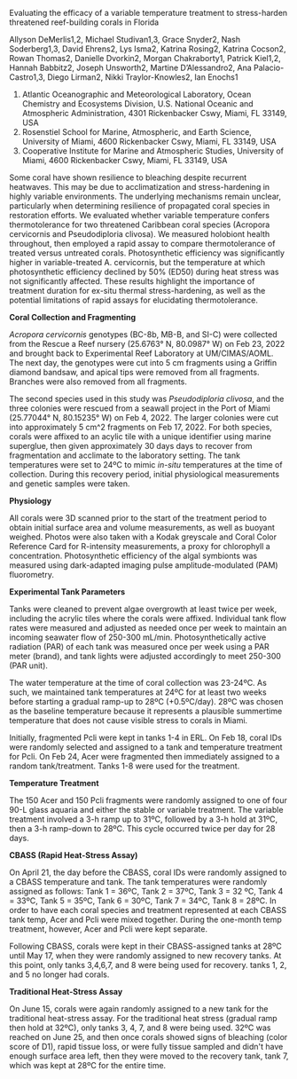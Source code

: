 Evaluating the efficacy of a variable temperature treatment to stress-harden threatened reef-building corals in Florida
 
Allyson DeMerlis1,2, Michael Studivan1,3, Grace Snyder2, Nash Soderberg1,3, David Ehrens2, Lys Isma2, Katrina Rosing2, Katrina Cocson2, Rowan Thomas2, Danielle Dvorkin2, Morgan Chakraborty1, Patrick Kiel1,2, Hannah Babbitz2, Joseph Unsworth2, Martine D’Alessandro2, Ana Palacio-Castro1,3, Diego Lirman2, Nikki Traylor-Knowles2, Ian Enochs1
 
1.	Atlantic Oceanographic and Meteorological Laboratory, Ocean Chemistry and Ecosystems Division, U.S. National Oceanic and Atmospheric Administration, 4301 Rickenbacker Cswy, Miami, FL 33149, USA
2.	Rosenstiel School for Marine, Atmospheric, and Earth Science, University of Miami, 4600 Rickenbacker Cswy, Miami, FL 33149, USA
3.	Cooperative Institute for Marine and Atmospheric Studies, University of Miami, 4600 Rickenbacker Cswy, Miami, FL 33149, USA
 
Some coral have shown resilience to bleaching despite recurrent heatwaves. This may be due to acclimatization and stress-hardening in highly variable environments. The underlying mechanisms remain unclear, particularly when determining resilience of propagated coral species in restoration efforts. We evaluated whether variable temperature confers thermotolerance for two threatened Caribbean coral species (Acropora cervicornis and Pseudodiploria clivosa). We measured holobiont health throughout, then employed a rapid assay to compare thermotolerance of treated versus untreated corals. Photosynthetic efficiency was significantly higher in variable-treated A. cervicornis, but the temperature at which photosynthetic efficiency declined by 50% (ED50) during heat stress was not significantly affected. These results highlight the importance of treatment duration for ex-situ thermal stress-hardening, as well as the potential limitations of rapid assays for elucidating thermotolerance.

**Coral Collection and Fragmenting** 

_Acropora cervicornis_ genotypes (BC-8b, MB-B, and SI-C) were collected from the Rescue a Reef nursery (25.6763° N, 80.0987° W) on Feb 23, 2022 and brought back to Experimental Reef Laboratory at UM/CIMAS/AOML. The next day, the genotypes were cut into 5 cm fragments using a Griffin diamond bandsaw, and apical tips were removed from all fragments. Branches were also removed from all fragments.

The second species used in this study was _Pseudodiploria clivosa_, and the three colonies were rescued from a seawall project in the Port of Miami (25.77044° N, 80.15235° W) on Feb 4, 2022. The larger colonies were cut into approximately 5 cm^2 fragments on Feb 17, 2022. For both species, corals were affixed to an acylic tile with a unique identifier using marine superglue, then given approximately 30 days days to recover from fragmentation and acclimate to the laboratory setting. The tank temperatures were set to 24ºC to mimic *in-situ* temperatures at the time of collection. During this recovery period, initial physiological measurements and genetic samples were taken.

**Physiology**

All corals were 3D scanned prior to the start of the treatment period to obtain initial surface area and volume measurements, as well as buoyant weighed. Photos were also taken with a Kodak greyscale and Coral Color Reference Card for R-intensity measurements, a proxy for chlorophyll a concentration. Photosynthetic efficiency of the algal symbionts was measured using dark-adapted imaging pulse amplitude-modulated (PAM) fluorometry. 

**Experimental Tank Parameters**

Tanks were cleaned to prevent algae overgrowth at least twice per week, including the acrylic tiles where the corals were affixed. Individual tank flow rates were measured and adjusted as needed once per week to maintain an incoming seawater flow of 250-300 mL/min. Photosynthetically active radiation (PAR) of each tank was measured once per week using a PAR meter (brand), and tank lights were adjusted accordingly to meet 250-300 (PAR unit).

The water temperature at the time of coral collection was 23-24ºC. As such, we maintained tank temperatures at 24ºC for at least two weeks before starting a gradual ramp-up to 28ºC (+0.5ºC/day). 28ºC was chosen as the baseline temperature because it represents a plausible summertime temperature that does not cause visible stress to corals in Miami. 

Initially, fragmented Pcli were kept in tanks 1-4 in ERL. On Feb 18, coral IDs were randomly selected and assigned to a tank and temperature treatment for Pcli. On Feb 24, Acer were fragmented then immediately assigned to a random tank/treatment. Tanks 1-8 were used for the treatment. 

**Temperature Treatment**

The 150 Acer and 150 Pcli fragments were randomly assigned to one of four 90-L glass aquaria and either the stable or variable treatment. The variable treatment involved a 3-h ramp up to 31ºC, followed by a 3-h hold at 31ºC, then a 3-h ramp-down to 28ºC. This cycle occurred twice per day for 28 days. 

**CBASS (Rapid Heat-Stress Assay)**

On April 21, the day before the CBASS, coral IDs were randomly assigned to a CBASS temperature and tank. The tank temperatures were randomly assigned as follows: Tank 1 = 36ºC, Tank 2 = 37ºC, Tank 3 = 32 ºC, Tank 4 = 33ºC, Tank 5 = 35ºC, Tank 6 = 30ºC, Tank 7 = 34ºC, Tank 8 = 28ºC. In order to have each coral species and treatment represented at each CBASS tank temp, Acer and Pcli were mixed together. During the one-month temp treatment, however, Acer and Pcli were kept separate.

Following CBASS, corals were kept in their CBASS-assigned tanks at 28ºC until May 17, when they were randomly assigned to new recovery tanks. At this point, only tanks 3,4,6,7, and 8 were being used for recovery. tanks 1, 2, and 5 no longer had corals. 

**Traditional Heat-Stress Assay** 

On June 15, corals were again randomly assigned to a new tank for the traditional heat-stress assay. For the traditional heat stress (gradual ramp then hold at 32ºC), only tanks 3, 4, 7, and 8 were being used. 32ºC was reached on June 25, and then once corals showed signs of bleaching (color score of D1), rapid tissue loss, or were fully tissue sampled and didn't have enough surface area left, then they were moved to the recovery tank, tank 7, which was kept at 28ºC for the entire time. 
